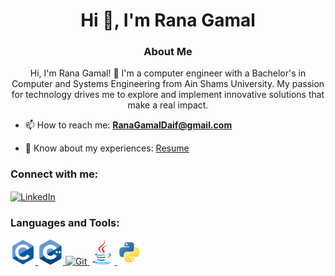 <h1 align="center">Hi 👋, I'm Rana Gamal</h1>

<h3 align="center">About Me</h3>
<p align="center">
  Hi, I'm Rana Gamal! 👋 I'm a computer engineer with a Bachelor's in Computer and Systems Engineering from Ain Shams University. My passion for technology drives me to explore and implement innovative solutions that make a real impact.
</p>

- 📫 How to reach me: **RanaGamalDaif@gmail.com**

- 📄 Know about my experiences: [Resume](https://drive.google.com/file/d/17j3MNzsdlkLrFwbDGQFELnaSG4HeMaky/view?usp=drive_link)

<h3 align="left">Connect with me:</h3>
<p align="left">
  <a href="https://linkedin.com/in/rana-gamal-daif" target="_blank">
    <img align="center" src="https://raw.githubusercontent.com/rahuldkjain/github-profile-readme-generator/master/src/images/icons/Social/linked-in-alt.svg" alt="LinkedIn" height="30" width="40" />
  </a>
</p>

<h3 align="left">Languages and Tools:</h3>
<p align="left"> 
  <a href="https://www.cprogramming.com/" target="_blank" rel="noreferrer">
    <img src="https://raw.githubusercontent.com/devicons/devicon/master/icons/c/c-original.svg" alt="C" width="40" height="40"/>
  </a>
  <a href="https://www.w3schools.com/cpp/" target="_blank" rel="noreferrer">
    <img src="https://raw.githubusercontent.com/devicons/devicon/master/icons/cplusplus/cplusplus-original.svg" alt="C++" width="40" height="40"/>
  </a>
  <a href="https://git-scm.com/" target="_blank" rel="noreferrer">
    <img src="https://www.vectorlogo.zone/logos/git-scm/git-scm-icon.svg" alt="Git" width="40" height="40"/>
  </a>
  <a href="https://www.java.com" target="_blank" rel="noreferrer">
    <img src="https://raw.githubusercontent.com/devicons/devicon/master/icons/java/java-original.svg" alt="Java" width="40" height="40"/>
  </a>
  <a href="https://www.python.org" target="_blank" rel="noreferrer">
    <img src="https://raw.githubusercontent.com/devicons/devicon/master/icons/python/python-original.svg" alt="Python" width="40" height="40"/>
  </a>
</p>
